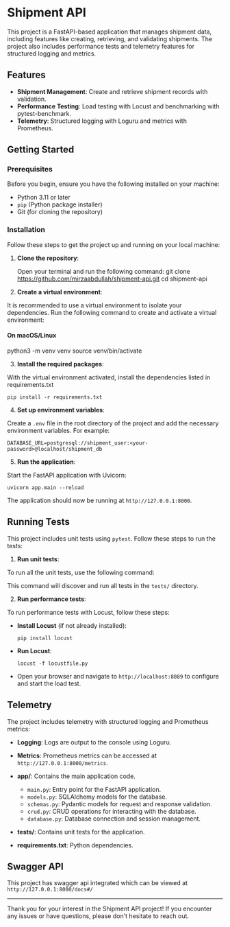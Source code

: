 Shipment API
===================

This project is a FastAPI-based application that manages shipment data, including features like creating, retrieving, and validating shipments. The project also includes performance tests and telemetry features for structured logging and metrics.

Features
--------
- **Shipment Management**: Create and retrieve shipment records with validation.
- **Performance Testing**: Load testing with Locust and benchmarking with pytest-benchmark.
- **Telemetry**: Structured logging with Loguru and metrics with Prometheus.

Getting Started
---------------
### Prerequisites

Before you begin, ensure you have the following installed on your machine:

- Python 3.11 or later
- `pip` (Python package installer)
- Git (for cloning the repository)

### Installation

Follow these steps to get the project up and running on your local machine:

1. **Clone the repository**:

   Open your terminal and run the following command:
git clone https://github.com/mirzaabdullah/shipment-api.git
cd shipment-api

2. **Create a virtual environment**:

It is recommended to use a virtual environment to isolate your dependencies. Run the following command to create and activate a virtual environment:

#### On macOS/Linux

python3 -m venv venv
source venv/bin/activate


3. **Install the required packages**:

With the virtual environment activated, install the dependencies listed in requirements.txt

`pip install -r requirements.txt`


4. **Set up environment variables**:

Create a `.env` file in the root directory of the project and add the necessary environment variables. For example:

`DATABASE_URL=postgresql://shipment_user:<your-password>@localhost/shipment_db`


5. **Run the application**:

Start the FastAPI application with Uvicorn:

`uvicorn app.main --reload`


The application should now be running at `http://127.0.0.1:8000`.

Running Tests
-------------
This project includes unit tests using `pytest`. Follow these steps to run the tests:

1. **Run unit tests**:

To run all the unit tests, use the following command:


This command will discover and run all tests in the `tests/` directory.

2. **Run performance tests**:

To run performance tests with Locust, follow these steps:

- **Install Locust** (if not already installed):

  ```
  pip install locust
  ```

- **Run Locust**:

  ```
  locust -f locustfile.py
  ```

- Open your browser and navigate to `http://localhost:8089` to configure and start the load test.

Telemetry
---------
The project includes telemetry with structured logging and Prometheus metrics:

- **Logging**: Logs are output to the console using Loguru.
- **Metrics**: Prometheus metrics can be accessed at `http://127.0.0.1:8000/metrics`.


- **app/**: Contains the main application code.
  - `main.py`: Entry point for the FastAPI application.
  - `models.py`: SQLAlchemy models for the database.
  - `schemas.py`: Pydantic models for request and response validation.
  - `crud.py`: CRUD operations for interacting with the database.
  - `database.py`: Database connection and session management.

- **tests/**: Contains unit tests for the application.
- **requirements.txt**: Python dependencies.


Swagger API
-------
This project has swagger api integrated which can be viewed at `http://127.0.0.1:8000/docs#/`

---
Thank you for your interest in the Shipment API project! If you encounter any issues or have questions, please don't hesitate to reach out.









